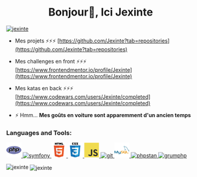 <!--
**Jexinte/Jexinte** is a ✨ _special_ ✨ repository because its `README.md` (this file) appears on your GitHub profile.

Here are some ideas to get you started:

- 🔭 I’m currently working on ...
- 🌱 I’m currently learning ...
- 👯 I’m looking to collaborate on ...
- 🤔 I’m looking for help with ...
- 💬 Ask me about ...
- 📫 How to reach me: ...
- 😄 Pronouns: ...
- ⚡ Fun fact: ...
-->
<h1 align="center">Bonjour👋, Ici Jexinte</h1>

<p align="left"> <a href="https://github.com/ryo-ma/github-profile-trophy"><img src="https://github-profile-trophy.vercel.app/?username=jexinte" alt="jexinte" /></a> </p>

- Mes projets ⚡⚡⚡ [https://github.com/Jexinte?tab=repositories](https://github.com/Jexinte?tab=repositories)
- Mes challenges en front ⚡⚡⚡ [https://www.frontendmentor.io/profile/Jexinte](https://www.frontendmentor.io/profile/Jexinte)
- Mes katas en back ⚡⚡⚡ [https://www.codewars.com/users/Jexinte/completed](https://www.codewars.com/users/Jexinte/completed)

- ⚡ Hmm... **Mes goûts en voiture sont apparemment d'un ancien temps**


<h3 align="left">Languages and Tools:</h3>
<p align="left"> 
  <a href="https://www.php.net" target="_blank" rel="noreferrer"> <img src="https://raw.githubusercontent.com/devicons/devicon/master/icons/php/php-original.svg" alt="php" width="40" height="40"/> </a>
  <a href="https://symfony.com" target="_blank" rel="noreferrer"> <img src="https://symfony.com/logos/symfony_black_03.svg" alt="symfony" width="40" height="40"/> </a> 
  <a href="https://www.w3.org/html/" target="_blank" rel="noreferrer"> <img src="https://raw.githubusercontent.com/devicons/devicon/master/icons/html5/html5-original-wordmark.svg" alt="html5" width="40" height="40"/> </a>
  <a href="https://www.w3schools.com/css/" target="_blank" rel="noreferrer"> <img src="https://raw.githubusercontent.com/devicons/devicon/master/icons/css3/css3-original-wordmark.svg" alt="css3" width="40" height="40"/> </a> 
  <a href="https://developer.mozilla.org/en-US/docs/Web/JavaScript" target="_blank" rel="noreferrer"> <img src="https://raw.githubusercontent.com/devicons/devicon/master/icons/javascript/javascript-original.svg" alt="javascript" width="40" height="40"/> </a>
  <a href="https://git-scm.com/" target="_blank" rel="noreferrer"> <img src="https://www.vectorlogo.zone/logos/git-scm/git-scm-icon.svg" alt="git" width="40" height="40"/> </a> 
  <a href="https://www.mysql.com/" target="_blank" rel="noreferrer"> <img src="https://raw.githubusercontent.com/devicons/devicon/master/icons/mysql/mysql-original-wordmark.svg" alt="mysql" width="40" height="40"/> </a>
  <a href="https://phpstan.org/user-guide/getting-started" target="_blank" rel="noreferrer"> <img src="https://phpstan.org/images/logo-big.png" alt="phpstan" width="40" height="40"/> </a>
  <a href="https://github.com/phpro/grumphp" target="_blank" rel="noreferrer"> <img src="https://www.kobzarev.com/wp-content/uploads/2018/12/grumphp-cover.jpg" alt="grumphp" width="40" height="40"/> </a>
</p>

<p><img align="left" src="https://github-readme-stats.vercel.app/api/top-langs?username=jexinte&show_icons=true&locale=en&layout=compact" alt="jexinte" /></p>

<p>&nbsp;<img align="center" src="https://github-readme-stats.vercel.app/api?username=jexinte&show_icons=true&locale=en" alt="jexinte" /></p>

